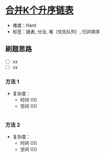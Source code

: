 # [合并K个升序链表](https://leetcode-cn.com/problems/merge-k-sorted-lists/)

- 难度：Hard
- 标签：链表, 分治, 堆（优先队列）, 归并排序

## 刷题思路

- [ ] xx
- [ ] xx

### 方法 1

- 复杂度：
    - 时间 O()
    - 空间 O()

``` js

```

### 方法 2

- 复杂度：
    - 时间 O()
    - 空间 O()

``` js

```

